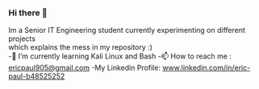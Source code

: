 ### Hi there 👋
Im a Senior IT Engineering student currently experimenting on different projects <br>
which explains the mess in my repository :) <br>
-🌱 I’m currently learning Kali Linux and Bash 
-📫 How to reach me : ericpaul905@gmail.com 
-My Linkedin Profile: www.linkedin.com/in/eric-paul-b48525252

<!--
**Eric120602/Eric120602** is a ✨ _special_ ✨ repository because its `README.md` (this file) appears on your GitHub profile.

Here are some ideas to get you started:

- 🔭 I’m currently working on ...
- 🌱 I’m currently learning ...
- 👯 I’m looking to collaborate on ...
- 🤔 I’m looking for help with ...
- 💬 Ask me about ...
- 📫 How to reach me: ...
- 😄 Pronouns: ...
- ⚡ Fun fact: ...
-->
